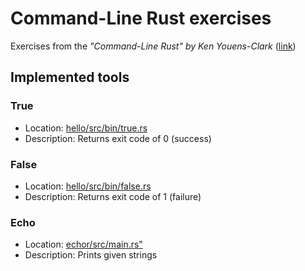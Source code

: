 # Command-Line Rust exercises
Exercises from the *"Command-Line Rust" by Ken Youens-Clark* ([link](https://www.oreilly.com/library/view/command-line-rust/9781098109424/))

## Implemented tools
### True
* Location: [hello/src/bin/true.rs](hello/src/bin/true.rs)
* Description: Returns exit code of 0 (success)

### False
* Location: [hello/src/bin/false.rs](hello/src/bin/false.rs)
* Description: Returns exit code of 1 (failure)


### Echo
* Location: [echor/src/main.rs"](echor/src/main.rs)
* Description: Prints given strings
